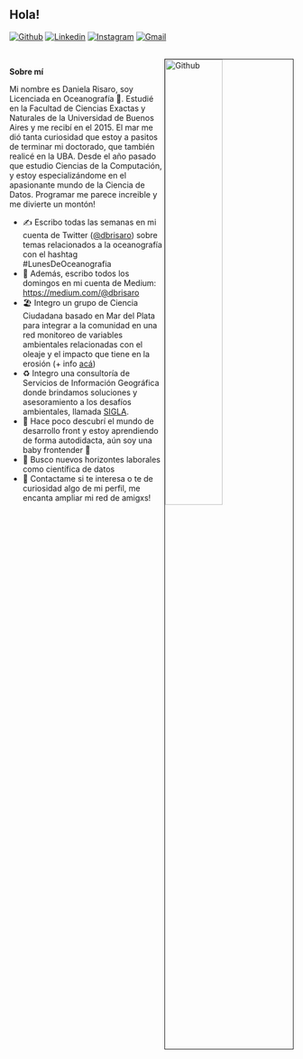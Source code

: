 ## Hola!

[![Github](https://img.shields.io/badge/-Github-000?style=flat&logo=Github&logoColor=white)](https://github.com/dbrisaro)
[![Linkedin](https://img.shields.io/badge/-LinkedIn-blue?style=flat&logo=Linkedin&logoColor=white)](https://www.linkedin.com/in/daniela-risaro-539420145/)
[![Instagram](https://img.shields.io/badge/-Instagram-c13584?style=flat&labelColor=c13584&logo=instagram&logoColor=white)](https://www.instagram.com/dani.risaro/)
[![Gmail](https://img.shields.io/badge/-Gmail-c14438?style=flat&logo=Gmail&logoColor=white)](mailto:dbrisaro@gmail.com)

<br />
 <!-- <img width="45%" border="1" align="right" alt="Github" src="https://i.ibb.co/7Gk4JqG/beach-github.gif" /> -->
<img width="45%" border="1" align="right" alt="Github"  src="https://i.ibb.co/rF5pcfg/beach-wallpaper.png" alt="beach-wallpaper"/>

**Sobre mí**

Mi nombre es Daniela Risaro, soy Licenciada en Oceanografía 🌊. Estudié en la Facultad de Ciencias Exactas y Naturales de la Universidad de Buenos Aires y me recibí en el 2015. El mar me dió tanta curiosidad que estoy a pasitos de terminar mi doctorado, que también realicé en la UBA. Desde el año pasado que estudio Ciencias de la Computación, y estoy especializándome en el apasionante mundo de la Ciencia de Datos. Programar me parece increible y me divierte un montón!

- ✍️ Escribo todas las semanas en mi cuenta de Twitter ([@dbrisaro](https://twitter.com/dbrisaro)) sobre temas relacionados a la oceanografía con el hashtag #LunesDeOceanografia
- 📝 Además, escribo todos los domingos en mi cuenta de Medium: https://medium.com/@dbrisaro
- 🏖️ Integro un grupo de Ciencia Ciudadana basado en Mar del Plata para integrar a la comunidad en una red monitoreo de variables ambientales relacionadas con el oleaje y el impacto que tiene en la erosión (+ info [acá][ccm])
- ♻️ Integro una consultoría de Servicios de Información Geográfica donde brindamos soluciones y asesoramiento a los desafíos ambientales, llamada [SIGLA].
- 🌱 Hace poco descubrí el mundo de desarrollo front y estoy aprendiendo de forma autodidacta, aún soy una baby frontender 👶
- 👯 Busco nuevos horizontes laborales como científica de datos
- 💬 Contactame si te interesa o te de curiosidad algo de mi perfil, me encanta ampliar mi red de amigxs!

[ccm]: https://instagram.com/ccm_mdp
[SIGLA]: https://siglatino.netlify.app




<!--
**dbrisaro/dbrisaro** is a ✨ _special_ ✨ repository because its `README.md` (this file) appears on your GitHub profile.

Here are some ideas to get you started:

- 🔭 I’m currently working on ...
- 🌱 I’m currently learning ...
- 👯 I’m looking to collaborate on ...
- 🤔 I’m looking for help with ...
- 💬 Ask me about ...
- 📫 How to reach me: ...
- 😄 Pronouns: ...
- ⚡ Fun fact: ...
-->
